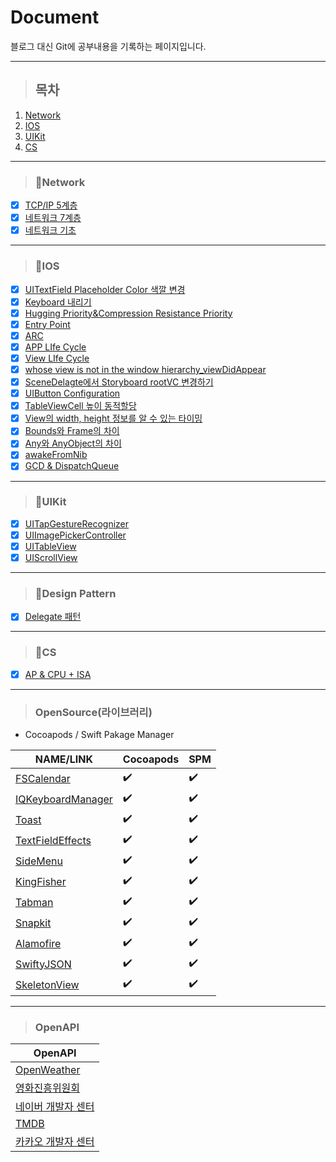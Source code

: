 # Document

블로그 대신 Git에 공부내용을 기록하는 페이지입니다.

---
> ## 목차
1. [Network](#network)
2. [IOS](#ios)
3. [UIKit](#uikit)
4. [CS](#cs)

---
> ### 📖Network
- [x] [TCP/IP 5계층](https://github.com/DONOTINTO/Document/blob/main/Network/TCP%20IP%205계층.md)   
- [x] [네트워크 7계층](https://github.com/DONOTINTO/Document/blob/main/Network/네트워크%207계층.md)   
- [x] [네트워크 기초](https://github.com/DONOTINTO/Document/blob/main/Network/네트워크%20기초.md)   

---
> ### 📖IOS
- [x] [UITextField Placeholder Color 색깔 변경](https://github.com/DONOTINTO/Document/blob/main/IOS/UITextField%20Placeholder%20Color%20색깔%20변경.md)   
- [x] [Keyboard 내리기](https://github.com/DONOTINTO/Document/blob/main/IOS/Keyboard%20내리기.md)   
- [x] [Hugging Priority&Compression Resistance Priority](https://github.com/DONOTINTO/Document/blob/main/IOS/Hugging%20Priority%26Compression%20Resistance%20Priority.md)   
- [x] [Entry Point](https://github.com/DONOTINTO/Document/blob/main/IOS/Entry%20Point.md)   
- [x] [ARC](https://github.com/DONOTINTO/Document/blob/main/IOS/ARC.md)
- [x] [APP LIfe Cycle](https://github.com/DONOTINTO/Document/blob/main/IOS/App_Life_Cycle.md)
- [x] [View LIfe Cycle](https://github.com/DONOTINTO/Document/blob/main/IOS/View_Life_Cycle.md)
- [x] [whose view is not in the window hierarchy_viewDidAppear](https://github.com/DONOTINTO/Document/blob/main/IOS/whose%20view%20is%20not%20in%20the%20window%20hierarchy_viewDidAppear.md)
- [x] [SceneDelagte에서 Storyboard  rootVC 변경하기](https://github.com/DONOTINTO/Document/blob/main/IOS/SceneDelagte에서%20Storyboard%20%20rootVC%20변경하기.md)
- [x] [UIButton Configuration](https://github.com/DONOTINTO/Document/blob/main/IOS/UIButton%20Configuration.md)
- [x] [TableViewCell 높이 동적할당](https://github.com/DONOTINTO/Document/blob/main/IOS/TableViewCell%20높이%20동적할당.md)
- [x] [View의 width, height 정보를 알 수 있는 타이밍](https://github.com/DONOTINTO/Document/blob/main/IOS/View의%20width%2C%20height%20정보를%20알%20수%20있는%20타이밍.md)
- [x] [Bounds와 Frame의 차이](https://github.com/DONOTINTO/Document/blob/main/IOS/Bounds와%20Frame의%20차이.md)
- [x] [Any와 AnyObject의 차이](https://github.com/DONOTINTO/Document/blob/main/IOS/Any와%20AnyObject의%20차이.md)
- [x] [awakeFromNib](https://github.com/DONOTINTO/Document/blob/main/IOS/awakeFromNib.md)
- [x] [GCD & DispatchQueue](https://github.com/DONOTINTO/Document/blob/main/IOS/GCD%20%26%20DispatchQueue.md)

---
> ### 📖UIKit
- [x] [UITapGestureRecognizer](https://github.com/DONOTINTO/Document/blob/main/IOS/UIKit/UITapGestureRecognizer.md)
- [x] [UIImagePickerController](https://github.com/DONOTINTO/Document/blob/main/IOS/UIKit/UIImagePickerController.md)
- [x] [UITableView](https://github.com/DONOTINTO/Document/blob/main/IOS/UIKit/UITableView.md)
- [x] [UIScrollView](https://github.com/DONOTINTO/Document/blob/main/IOS/UIKit/UIScrollView.md)

---
> ### 📖Design Pattern
- [x] [Delegate 패턴](https://github.com/DONOTINTO/Document/blob/main/IOS/디자인패턴/Delegate패턴.md)

---
> ### 📖CS
- [x] [AP & CPU + ISA](https://github.com/DONOTINTO/Document/blob/main/CS/AP%26CPU%2BISA.md)


---
> ### OpenSource(라이브러리)
- Cocoapods / Swift Pakage Manager
  
| NAME/LINK | Cocoapods | SPM |
|------|-----------|---------------------|
|[FSCalendar](https://github.com/WenchaoD/FSCalendar)| :heavy_check_mark: | :heavy_check_mark: |
|[IQKeyboardManager](https://github.com/hackiftekhar/IQKeyboardManager)| :heavy_check_mark: | :heavy_check_mark: |
|[Toast](https://github.com/scalessec/Toast-Swift)| :heavy_check_mark: | :heavy_check_mark: |
|[TextFieldEffects](https://github.com/raulriera/TextFieldEffects)| :heavy_check_mark: | :heavy_check_mark: |
|[SideMenu](https://github.com/jonkykong/SideMenu)| :heavy_check_mark: | :heavy_check_mark: |
|[KingFisher](https://github.com/onevcat/Kingfisher)| :heavy_check_mark: | :heavy_check_mark: |
|[Tabman](https://github.com/uias/Tabman)| :heavy_check_mark: | :heavy_check_mark: |
|[Snapkit](https://github.com/SnapKit/SnapKit)| :heavy_check_mark: | :heavy_check_mark: |
|[Alamofire](https://github.com/Alamofire/Alamofire)| :heavy_check_mark: | :heavy_check_mark: |
|[SwiftyJSON](https://github.com/SwiftyJSON/SwiftyJSON)| :heavy_check_mark: | :heavy_check_mark:|
|[SkeletonView](https://github.com/Juanpe/SkeletonView)| :heavy_check_mark: | :heavy_check_mark:|

---
> ### OpenAPI
| OpenAPI |
|------|
|[OpenWeather](https://github.com/WenchaoD/FSCalendar](https://openweathermap.org/api)https://openweathermap.org/api)|
|[영화진흥위원회](https://www.kobis.or.kr/kobisopenapi/homepg/apiservice/searchServiceInfo.do)|
|[네이버 개발자 센터](https://developers.naver.com/main/)|
|[TMDB](https://www.themoviedb.org/settings/api)|
|[카카오 개발자 센터](https://developers.kakao.com)|

